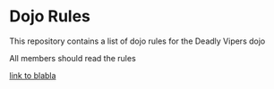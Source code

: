 Dojo Rules
==========

This repository contains a list of dojo rules for the Deadly Vipers dojo

All members should read the rules

[link to blabla](https://github.com/deadlyvipers)
